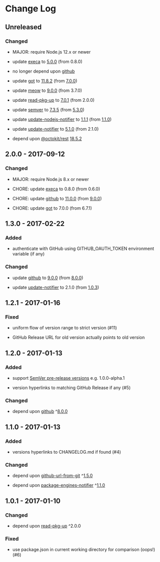 # Change Log

## Unreleased

### Changed

- MAJOR: require Node.js 12.x or newer

- update [execa](https://www.npmjs.com/package/execa) to [5.0.0](https://github.com/sindresorhus/execa/releases/tag/v5.0.0) (from 0.8.0)

- no longer depend upon [github](https://www.npmjs.com/package/github)

- update [got](https://www.npmjs.com/package/got) to [11.8.2](https://github.com/sindresorhus/got/releases/tag/v11.8.2) (from [7.0.0](https://github.com/sindresorhus/got/releases/tag/v7.0.0))

- update [meow](https://www.npmjs.com/package/meow) to [9.0.0](https://github.com/sindresorhus/meow/releases/tag/v9.0.0) (from 3.7.0)

- update [read-pkg-up](https://www.npmjs.com/package/read-pkg-up) to [7.0.1](https://github.com/sindresorhus/read-pkg-up/releases/tag/v7.0.1) (from 2.0.0)

- update [semver](https://www.npmjs.com/package/semver) to [7.3.5](https://github.com/npm/node-semver/blob/master/CHANGELOG.md) (from [5.3.0](https://github.com/npm/node-semver/blob/master/CHANGELOG.md))

- update [update-nodejs-notifier](https://www.npmjs.com/package/update-nodejs-notifier) to [1.1.1](https://github.com/jokeyrhyme/update-nodejs-notifier.js/releases/tag/1.1.1) (from [1.1.0](https://github.com/jokeyrhyme/update-nodejs-notifier.js/releases/tag/1.1.0))

- update [update-notifier](https://www.npmjs.com/package/update-notifier) to [5.1.0](https://github.com/yeoman/update-notifier/releases/tag/v5.1.0) (from 2.1.0)

- depend upon [@octokit/rest](https://www.npmjs.com/package/@octokit/rest) [18.5.2](https://github.com/octokit/rest.js/releases/tag/v18.5.2)

## 2.0.0 - 2017-09-12

### Changed

- MAJOR: require Node.js 8.x or newer

- CHORE: update [execa](https://www.npmjs.com/package/execa) to 0.8.0 (from 0.6.0)

- CHORE: update [github](https://www.npmjs.com/package/github) to [11.0.0](https://github.com/mikedeboer/node-github/blob/master/CHANGELOG.md) (from [9.0.0](https://github.com/mikedeboer/node-github/blob/master/CHANGELOG.md))

- CHORE: update [got](https://www.npmjs.com/package/got) to 7.0.0 (from 6.7.1)

## 1.3.0 - 2017-02-22

### Added

- authenticate with GitHub using GITHUB_OAUTH_TOKEN environment variable (if any)

### Changed

- update [github](https://www.npmjs.com/package/github) to [9.0.0](https://github.com/mikedeboer/node-github/blob/master/CHANGELOG.md) (from [8.0.0](https://github.com/mikedeboer/node-github/blob/master/CHANGELOG.md))

- update [update-notifier](https://www.npmjs.com/package/update-notifier) to 2.1.0 (from [1.0.3](https://github.com/yeoman/update-notifier/releases/tag/v1.0.3))

## 1.2.1 - 2017-01-16

### Fixed

- uniform flow of version range to strict version (#11)

- GitHub Release URL for old version actually points to old version

## 1.2.0 - 2017-01-13

### Added

- support [SemVer pre-release versions](http://semver.org/#spec-item-9) e.g. 1.0.0-alpha.1

- version hyperlinks to matching GitHub Release if any (#5)

### Changed

- depend upon [github](https://www.npmjs.com/package/github) ^[8.0.0](https://github.com/mikedeboer/node-github/blob/master/CHANGELOG.md)

## 1.1.0 - 2017-01-13

### Added

- versions hyperlinks to CHANGELOG.md if found (#4)

### Changed

- depend upon [github-url-from-git](https://www.npmjs.com/package/github-url-from-git) ^[1.5.0](https://github.com/visionmedia/node-github-url-from-git/blob/master/CHANGELOG.md)

- depend upon [package-engines-notifier](https://www.npmjs.com/package/package-engines-notifier) ^[1.1.0](https://github.com/jokeyrhyme/package-engines-notifier.js/blob/master/CHANGELOG.md)

## 1.0.1 - 2017-01-10

### Changed

- depend upon [read-pkg-up](https://www.npmjs.com/package/read-pkg-up) ^2.0.0

### Fixed

- use package.json in current working directory for comparison (oops!) (#6)
